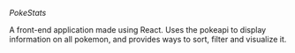 _PokeStats_

A front-end application made using React. Uses the pokeapi to display information on all pokemon, and provides ways to sort, filter and visualize it.


